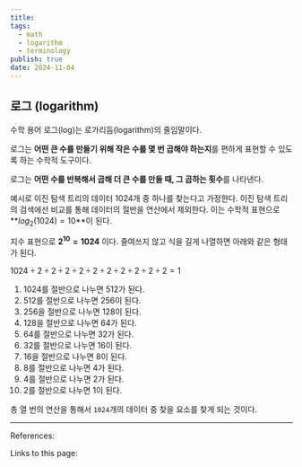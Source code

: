 ```yaml
---
title: 
tags:
  - math
  - logarithm
  - terminology
publish: true
date: 2024-11-04
---
```

## 로그 (logarithm)
수학 용어 로그(log)는 로가리듬(logarithm)의 줄임말이다.

로그는 **어떤 큰 수를 만들기 위해 작은 수를 몇 번 곱해야 하는지**를 편하게 표현할 수 있도록 하는 수학적 도구이다.

로그는 **어떤 수를 반복해서 곱해 더 큰 수를 만들 때, 그 곱하는 횟수**를 나타낸다.

예시로 이진 탐색 트리의 데이터 1024개 중 하나를 찾는다고 가정한다. 이진 탐색 트리의 검색에선 비교를 통해 데이터의 절반을 연산에서 제외한다. 이는 수학적 표현으로 **$log_2(1024) = 10$**이 된다.

지수 표현으로 **$2^{10} = 1024$** 이다. 줄여쓰지 않고 식을 길게 나열하면 아래와 같은 형태가 된다.

$1024 \div 2 \div 2 \div 2 \div 2 \div 2 \div 2 \div 2 \div 2 \div 2 \div 2 = 1$

1. 1024를 절반으로 나누면 512가 된다.
2. 512를 절반으로 나누면 256이 된다.
3. 256을 절반으로 나누면 128이 된다.
4. 128을 절반으로 나누면 64가 된다.
5. 64를 절반으로 나누면 32가 된다.
6. 32를 절반으로 나누면 16이 된다.
7. 16을 절반으로 나누면 8이 된다.
8. 8를 절반으로 나누면 4가 된다.
9. 4를 절반으로 나누면 2가 된다.
10. 2를 절반으로 나누면 1이 된다.

총 열 번의 연산을 통해서 `1024`개의 데이터 중 찾을 요소를 찾게 되는 것이다.




---
References: 

Links to this page: 